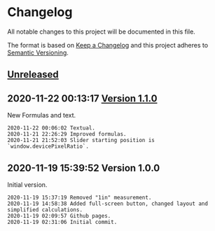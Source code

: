 # Changelog

All notable changes to this project will be documented in this file.

The format is based on [Keep a Changelog](http://keepachangelog.com/en/1.0.0/)
and this project adheres to [Semantic Versioning](http://semver.org/spec/v2.0.0.html).

## [Unreleased]

## 2020-11-22 00:13:17 [Version 1.1.0]

New Formulas and text.

```
2020-11-22 00:06:02 Textual.
2020-11-21 22:26:29 Improved formulas.
2020-11-21 21:52:03 Slider starting position is `window.devicePixelRatio`.
```

## 2020-11-19 15:39:52 Version 1.0.0

Initial version.

```
2020-11-19 15:37:19 Removed "1in" measurement.
2020-11-19 14:58:38 Added full-screen button, changed layout and simplified calculations. 
2020-11-19 02:09:57 Github pages.
2020-11-19 02:31:06 Initial commit.
```

[Unreleased]: https://github.com/xyzzy/realDPI/compare/v1.1.0...HEAD
[Version 1.1.0]: https://github.com/xyzzy/realDPI/compare/v1.0.0...v1.1.0
